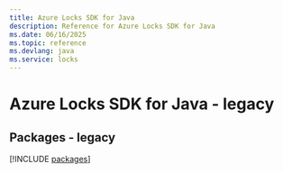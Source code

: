 ```yaml
---
title: Azure Locks SDK for Java
description: Reference for Azure Locks SDK for Java
ms.date: 06/16/2025
ms.topic: reference
ms.devlang: java
ms.service: locks
---
```

# Azure Locks SDK for Java - legacy
## Packages - legacy
[!INCLUDE [packages](locks-index.md)]